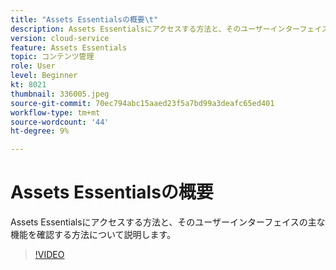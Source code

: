 ```yaml
---
title: "Assets Essentialsの概要\t"
description: Assets Essentialsにアクセスする方法と、そのユーザーインターフェイスの主なファセットを確認する方法について説明します。
version: cloud-service
feature: Assets Essentials
topic: コンテンツ管理
role: User
level: Beginner
kt: 8021
thumbnail: 336005.jpeg
source-git-commit: 70ec794abc15aaed23f5a7bd99a3deafc65ed401
workflow-type: tm+mt
source-wordcount: '44'
ht-degree: 9%

---
```



# Assets Essentialsの概要

Assets Essentialsにアクセスする方法と、そのユーザーインターフェイスの主な機能を確認する方法について説明します。

>[!VIDEO](https://video.tv.adobe.com/v/336005/?quality=9&learn=on)
